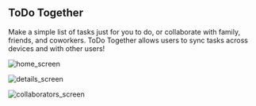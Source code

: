 ## ToDo Together

Make a simple list of tasks just for you to do, or collaborate with family, friends, and coworkers. ToDo Together allows users to sync tasks across devices and with other users! 

![home_screen]("https://drive.google.com/uc?export=view&id=10QgVKQsSMov1JxgVoG_LrFBXlhDfrjtd")

![details_screen]("https://drive.google.com/uc?export=view&id=1U1Okgg2ve9iad1G55GeYl8PZhvAU2Au-")

![collaborators_screen]("https://drive.google.com/uc?export=view&id=1vQ2UpIYgBEiuZTuJS83gavkF56OaXIYv")
